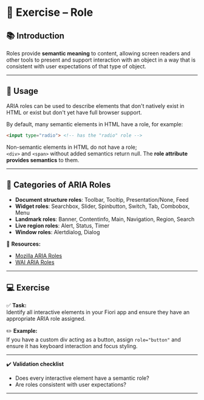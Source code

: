 
# 📝 Exercise – Role

## 📚 Introduction

Roles provide **semantic meaning** to content, allowing screen readers and other tools to present and support interaction with an object in a way that is consistent with user expectations of that type of object.

---

## 🔧 Usage

ARIA roles can be used to describe elements that don't natively exist in HTML or exist but don't yet have full browser support.

By default, many semantic elements in HTML have a role, for example:

```html
<input type="radio"> <!-- has the "radio" role -->
```

Non-semantic elements in HTML do not have a role;  
`<div>` and `<span>` without added semantics return null. The **role attribute provides semantics** to them.

---

## 📂 Categories of ARIA Roles

- **Document structure roles**: Toolbar, Tooltip, Presentation/None, Feed
- **Widget roles**: Searchbox, Slider, Spinbutton, Switch, Tab, Combobox, Menu
- **Landmark roles**: Banner, Contentinfo, Main, Navigation, Region, Search
- **Live region roles**: Alert, Status, Timer
- **Window roles**: Alertdialog, Dialog

🔗 **Resources:**
- [Mozilla ARIA Roles](https://developer.mozilla.org/en-US/docs/Web/Accessibility/ARIA/Roles)
- [WAI ARIA Roles](https://www.w3.org/WAI/ARIA/apg/practices/)

---

## 💻 Exercise

✅ **Task:**  
Identify all interactive elements in your Fiori app and ensure they have an appropriate ARIA role assigned.

✏️ **Example:**  
If you have a custom div acting as a button, assign `role="button"` and ensure it has keyboard interaction and focus styling.

---

✔️ **Validation checklist**

- Does every interactive element have a semantic role?
- Are roles consistent with user expectations?

---
